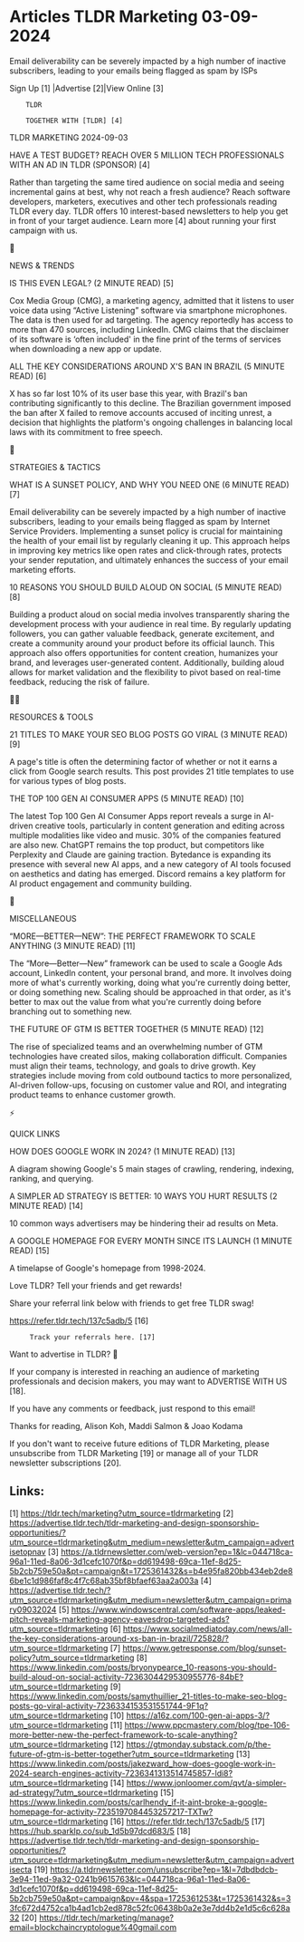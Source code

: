 # Articles TLDR Marketing 03-09-2024

Email deliverability can be severely impacted by a high number of
inactive subscribers, leading to your emails being flagged as spam by
ISPs  

 Sign Up [1] |Advertise [2]|View Online [3] 

		TLDR 

		TOGETHER WITH [TLDR] [4]

TLDR MARKETING 2024-09-03

 HAVE A TEST BUDGET? REACH OVER 5 MILLION TECH PROFESSIONALS WITH AN
AD IN TLDR (SPONSOR) [4] 

 Rather than targeting the same tired audience on social media and
seeing incremental gains at best, why not reach a fresh audience?
Reach software developers, marketers, executives and other tech
professionals reading TLDR every day. TLDR offers 10 interest-based
newsletters to help you get in front of your target audience. Learn
more [4] about running your first campaign with us. 

📱 

NEWS & TRENDS

 IS THIS EVEN LEGAL? (2 MINUTE READ) [5] 

 Cox Media Group (CMG), a marketing agency, admitted that it listens
to user voice data using “Active Listening” software via
smartphone microphones. The data is then used for ad targeting. The
agency reportedly has access to more than 470 sources, including
LinkedIn. CMG claims that the disclaimer of its software is ‘often
included' in the fine print of the terms of services when downloading
a new app or update. 

 ALL THE KEY CONSIDERATIONS AROUND X'S BAN IN BRAZIL (5 MINUTE READ)
[6] 

 X has so far lost 10% of its user base this year, with Brazil's ban
contributing significantly to this decline. The Brazilian government
imposed the ban after X failed to remove accounts accused of inciting
unrest, a decision that highlights the platform's ongoing challenges
in balancing local laws with its commitment to free speech. 

🚀 

STRATEGIES & TACTICS

 WHAT IS A SUNSET POLICY, AND WHY YOU NEED ONE (6 MINUTE READ) [7] 

 Email deliverability can be severely impacted by a high number of
inactive subscribers, leading to your emails being flagged as spam by
Internet Service Providers. Implementing a sunset policy is crucial
for maintaining the health of your email list by regularly cleaning it
up. This approach helps in improving key metrics like open rates and
click-through rates, protects your sender reputation, and ultimately
enhances the success of your email marketing efforts. 

 10 REASONS YOU SHOULD BUILD ALOUD ON SOCIAL (5 MINUTE READ) [8] 

 Building a product aloud on social media involves transparently
sharing the development process with your audience in real time. By
regularly updating followers, you can gather valuable feedback,
generate excitement, and create a community around your product before
its official launch. This approach also offers opportunities for
content creation, humanizes your brand, and leverages user-generated
content. Additionally, building aloud allows for market validation and
the flexibility to pivot based on real-time feedback, reducing the
risk of failure. 

🧑‍💻 

RESOURCES & TOOLS

 21 TITLES TO MAKE YOUR SEO BLOG POSTS GO VIRAL (3 MINUTE READ) [9] 

 A page's title is often the determining factor of whether or not it
earns a click from Google search results. This post provides 21 title
templates to use for various types of blog posts. 

 THE TOP 100 GEN AI CONSUMER APPS (5 MINUTE READ) [10] 

 The latest Top 100 Gen AI Consumer Apps report reveals a surge in
AI-driven creative tools, particularly in content generation and
editing across multiple modalities like video and music. 30% of the
companies featured are also new. ChatGPT remains the top product, but
competitors like Perplexity and Claude are gaining traction. Bytedance
is expanding its presence with several new AI apps, and a new category
of AI tools focused on aesthetics and dating has emerged. Discord
remains a key platform for AI product engagement and community
building. 

🎁 

MISCELLANEOUS

 “MORE—BETTER—NEW”: THE PERFECT FRAMEWORK TO SCALE ANYTHING (3
MINUTE READ) [11] 

 The “More—Better—New” framework can be used to scale a Google
Ads account, LinkedIn content, your personal brand, and more. It
involves doing more of what's currently working, doing what you're
currently doing better, or doing something new. Scaling should be
approached in that order, as it's better to max out the value from
what you're currently doing before branching out to something new. 

 THE FUTURE OF GTM IS BETTER TOGETHER (5 MINUTE READ) [12] 

 The rise of specialized teams and an overwhelming number of GTM
technologies have created silos, making collaboration difficult.
Companies must align their teams, technology, and goals to drive
growth. Key strategies include moving from cold outbound tactics to
more personalized, AI-driven follow-ups, focusing on customer value
and ROI, and integrating product teams to enhance customer growth. 

⚡ 

QUICK LINKS

 HOW DOES GOOGLE WORK IN 2024? (1 MINUTE READ) [13] 

 A diagram showing Google's 5 main stages of crawling, rendering,
indexing, ranking, and querying. 

 A SIMPLER AD STRATEGY IS BETTER: 10 WAYS YOU HURT RESULTS (2 MINUTE
READ) [14] 

 10 common ways advertisers may be hindering their ad results on Meta.


 A GOOGLE HOMEPAGE FOR EVERY MONTH SINCE ITS LAUNCH (1 MINUTE READ)
[15] 

 A timelapse of Google's homepage from 1998-2024. 

Love TLDR? Tell your friends and get rewards!

 Share your referral link below with friends to get free TLDR swag! 

 https://refer.tldr.tech/137c5adb/5 [16] 

		 Track your referrals here. [17] 

Want to advertise in TLDR? 📰

 If your company is interested in reaching an audience of marketing
professionals and decision makers, you may want to ADVERTISE WITH US
[18]. 

 If you have any comments or feedback, just respond to this email! 

Thanks for reading, 
Alison Koh, Maddi Salmon & Joao Kodama 

If you don't want to receive future editions of TLDR Marketing, please
unsubscribe from TLDR Marketing [19] or manage all of your TLDR
newsletter subscriptions [20]. 

 

Links:
------
[1] https://tldr.tech/marketing?utm_source=tldrmarketing
[2] https://advertise.tldr.tech/tldr-marketing-and-design-sponsorship-opportunities/?utm_source=tldrmarketing&utm_medium=newsletter&utm_campaign=advertisetopnav
[3] https://a.tldrnewsletter.com/web-version?ep=1&lc=044718ca-96a1-11ed-8a06-3d1cefc1070f&p=dd619498-69ca-11ef-8d25-5b2cb759e50a&pt=campaign&t=1725361432&s=b4e95fa820bb434eb2de86be1c1d986faf8c4f7c68ab35bf8bfaef63aa2a003a
[4] https://advertise.tldr.tech/?utm_source=tldrmarketing&utm_medium=newsletter&utm_campaign=primary09032024
[5] https://www.windowscentral.com/software-apps/leaked-pitch-reveals-marketing-agency-eavesdrop-targeted-ads?utm_source=tldrmarketing
[6] https://www.socialmediatoday.com/news/all-the-key-considerations-around-xs-ban-in-brazil/725828/?utm_source=tldrmarketing
[7] https://www.getresponse.com/blog/sunset-policy?utm_source=tldrmarketing
[8] https://www.linkedin.com/posts/bryonypearce_10-reasons-you-should-build-aloud-on-social-activity-7236304429530955776-84bE?utm_source=tldrmarketing
[9] https://www.linkedin.com/posts/samythuillier_21-titles-to-make-seo-blog-posts-go-viral-activity-7236334153531551744-9F1q?utm_source=tldrmarketing
[10] https://a16z.com/100-gen-ai-apps-3/?utm_source=tldrmarketing
[11] https://www.ppcmastery.com/blog/tpe-106-more-better-new-the-perfect-framework-to-scale-anything?utm_source=tldrmarketing
[12] https://gtmonday.substack.com/p/the-future-of-gtm-is-better-together?utm_source=tldrmarketing
[13] https://www.linkedin.com/posts/jakezward_how-does-google-work-in-2024-search-engines-activity-7236341313514745857-ldi8?utm_source=tldrmarketing
[14] https://www.jonloomer.com/qvt/a-simpler-ad-strategy/?utm_source=tldrmarketing
[15] https://www.linkedin.com/posts/carlhendy_if-it-aint-broke-a-google-homepage-for-activity-7235197084453257217-TXTw?utm_source=tldrmarketing
[16] https://refer.tldr.tech/137c5adb/5
[17] https://hub.sparklp.co/sub_1d5b97dcd683/5
[18] https://advertise.tldr.tech/tldr-marketing-and-design-sponsorship-opportunities/?utm_source=tldrmarketing&utm_medium=newsletter&utm_campaign=advertisecta
[19] https://a.tldrnewsletter.com/unsubscribe?ep=1&l=7dbdbdcb-3e94-11ed-9a32-0241b9615763&lc=044718ca-96a1-11ed-8a06-3d1cefc1070f&p=dd619498-69ca-11ef-8d25-5b2cb759e50a&pt=campaign&pv=4&spa=1725361253&t=1725361432&s=33fc672d4752ca1b4ad1cb2ed878c52fc06438b0a2e3e7dd4b2e1d5c6c628a32
[20] https://tldr.tech/marketing/manage?email=blockchaincryptologue%40gmail.com